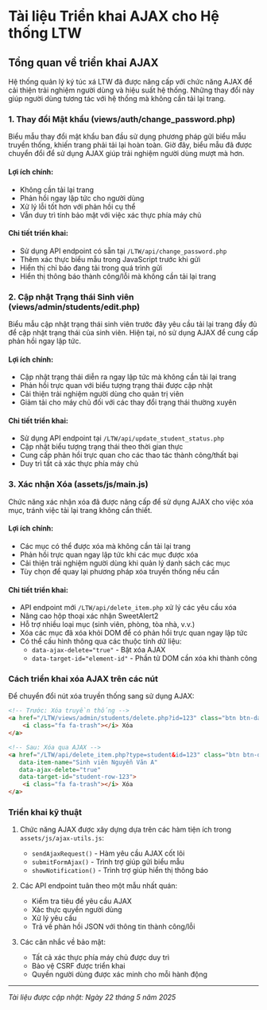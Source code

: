 # Tài liệu Triển khai AJAX cho Hệ thống LTW

## Tổng quan về triển khai AJAX

Hệ thống quản lý ký túc xá LTW đã được nâng cấp với chức năng AJAX để cải thiện trải nghiệm người dùng và hiệu suất hệ thống. Những thay đổi này giúp người dùng tương tác với hệ thống mà không cần tải lại trang.

### 1. Thay đổi Mật khẩu (views/auth/change_password.php)

Biểu mẫu thay đổi mật khẩu ban đầu sử dụng phương pháp gửi biểu mẫu truyền thống, khiến trang phải tải lại hoàn toàn. Giờ đây, biểu mẫu đã được chuyển đổi để sử dụng AJAX giúp trải nghiệm người dùng mượt mà hơn.

#### Lợi ích chính:
- Không cần tải lại trang
- Phản hồi ngay lập tức cho người dùng
- Xử lý lỗi tốt hơn với phản hồi cụ thể
- Vẫn duy trì tính bảo mật với việc xác thực phía máy chủ

#### Chi tiết triển khai:
- Sử dụng API endpoint có sẵn tại `/LTW/api/change_password.php`
- Thêm xác thực biểu mẫu trong JavaScript trước khi gửi
- Hiển thị chỉ báo đang tải trong quá trình gửi
- Hiển thị thông báo thành công/lỗi mà không cần tải lại trang

### 2. Cập nhật Trạng thái Sinh viên (views/admin/students/edit.php)

Biểu mẫu cập nhật trạng thái sinh viên trước đây yêu cầu tải lại trang đầy đủ để cập nhật trạng thái của sinh viên. Hiện tại, nó sử dụng AJAX để cung cấp phản hồi ngay lập tức.

#### Lợi ích chính:
- Cập nhật trạng thái diễn ra ngay lập tức mà không cần tải lại trang
- Phản hồi trực quan với biểu tượng trạng thái được cập nhật
- Cải thiện trải nghiệm người dùng cho quản trị viên
- Giảm tải cho máy chủ đối với các thay đổi trạng thái thường xuyên

#### Chi tiết triển khai:
- Sử dụng API endpoint tại `/LTW/api/update_student_status.php`
- Cập nhật biểu tượng trạng thái theo thời gian thực
- Cung cấp phản hồi trực quan cho các thao tác thành công/thất bại
- Duy trì tất cả xác thực phía máy chủ

### 3. Xác nhận Xóa (assets/js/main.js)

Chức năng xác nhận xóa đã được nâng cấp để sử dụng AJAX cho việc xóa mục, tránh việc tải lại trang không cần thiết.

#### Lợi ích chính:
- Các mục có thể được xóa mà không cần tải lại trang
- Phản hồi trực quan ngay lập tức khi các mục được xóa
- Cải thiện trải nghiệm người dùng khi quản lý danh sách các mục
- Tùy chọn để quay lại phương pháp xóa truyền thống nếu cần

#### Chi tiết triển khai:
- API endpoint mới `/LTW/api/delete_item.php` xử lý các yêu cầu xóa
- Nâng cao hộp thoại xác nhận SweetAlert2
- Hỗ trợ nhiều loại mục (sinh viên, phòng, tòa nhà, v.v.)
- Xóa các mục đã xóa khỏi DOM để có phản hồi trực quan ngay lập tức
- Có thể cấu hình thông qua các thuộc tính dữ liệu:
  - `data-ajax-delete="true"` - Bật xóa AJAX
  - `data-target-id="element-id"` - Phần tử DOM cần xóa khi thành công

### Cách triển khai xóa AJAX trên các nút

Để chuyển đổi nút xóa truyền thống sang sử dụng AJAX:

```html
<!-- Trước: Xóa truyền thống -->
<a href="/LTW/views/admin/students/delete.php?id=123" class="btn btn-danger btn-delete" data-item-name="Sinh viên Nguyễn Văn A">
    <i class="fa fa-trash"></i> Xóa
</a>

<!-- Sau: Xóa qua AJAX -->
<a href="/LTW/api/delete_item.php?type=student&id=123" class="btn btn-danger btn-delete" 
   data-item-name="Sinh viên Nguyễn Văn A" 
   data-ajax-delete="true" 
   data-target-id="student-row-123">
    <i class="fa fa-trash"></i> Xóa
</a>
```

### Triển khai kỹ thuật

1. Chức năng AJAX được xây dựng dựa trên các hàm tiện ích trong `assets/js/ajax-utils.js`:
   - `sendAjaxRequest()` - Hàm yêu cầu AJAX cốt lõi
   - `submitFormAjax()` - Trình trợ giúp gửi biểu mẫu
   - `showNotification()` - Trình trợ giúp hiển thị thông báo

2. Các API endpoint tuân theo một mẫu nhất quán:
   - Kiểm tra tiêu đề yêu cầu AJAX
   - Xác thực quyền người dùng
   - Xử lý yêu cầu
   - Trả về phản hồi JSON với thông tin thành công/lỗi

3. Các cân nhắc về bảo mật:
   - Tất cả xác thực phía máy chủ được duy trì
   - Bảo vệ CSRF được triển khai
   - Quyền người dùng được xác minh cho mỗi hành động

---

*Tài liệu được cập nhật: Ngày 22 tháng 5 năm 2025*
